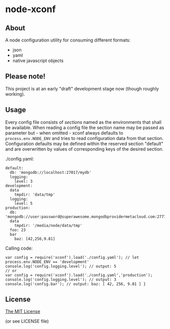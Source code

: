 # node-xconf

## About

A node configuration utility for consuming different formats:

- json
- yaml
- native javascript objects

## Please note!

This project is at an early "draft" development stage now (though roughly working).

## Usage

Every config file consists of _sections_ named as the environments that shall be available. When reading a config file
the section name may be passed as parameter but - when omitted - xconf always defaults to `process.env.NODE_ENV` and tries
to read configuration data from that section. Configuration defaults may be defined within the reserved section "default"
and are overwritten by values of corresponding keys of the desired section.

./config.yaml:
```
default:
  db: 'mongodb://localhost:27017/mydb'
  logging:
    level: 3
development:
  data
    tmpdir: 'data/tmp'
  logging:
    level: 5
production:
  db: 'mongodb://user:password@superawesome.mongodbprovidermetacloud.com:27777/mydb'
  data
    tmpdir: '/media/node/data/tmp'
  foo: 23
  bar
    baz: [42,256,9.81]

```

Calling code:
```
var config = require('xconf').load('./config.yaml'); // let process.env.NODE_ENV == 'development'
console.log('config.logging.level'); // output: 5
// or
var config = require('xconf').load('./config.yaml','production');
console.log('config.logging.level'); // output: 3
console.log('config.bar'); // output: baz: [ 42, 256, 9.81 ] }
```

## License

[The MIT License](http://opensource.org/licenses/MIT)

(or see LICENSE file)
